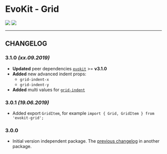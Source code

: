 [README]: /packages/evokit-grid/README.md
[evokit]: /packages/evokit/README.md

[grid-indent]: /packages/evokit-grid/?id=grid-indent

# EvoKit - Grid

[![](https://img.shields.io/npm/v/evokit-grid.svg)](https://www.npmjs.com/package/evokit-grid)
[![](https://img.shields.io/badge/page-README-42b983)][README]

---

## CHANGELOG

### 3.1.0 *(xx.09.2019)*

- **Updated** peer dependencies [`evokit`][evokit] >= **v3.1.0**
- **Added** new advanced indent props:
     - `grid-indent-x`
     - `grid-indent-y`
- **Added** multi values for [`grid-indent`][grid-indent]

### 3.0.1 *(19.06.2019)*

- Added export `GridItem`, for example `import { Grid, GridItem } from 'evokit-grid';`

### 3.0.0

- Initial version independent package. The [previous changelog](/packages/evokit/CHANGELOG.md) in another package.
